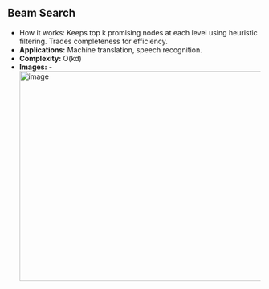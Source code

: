 ## Beam Search
- How it works: Keeps top k promising nodes at each level using heuristic filtering. Trades completeness for efficiency.
- **Applications:** Machine translation, speech recognition.
- **Complexity:** O(kd)
- **Images:**
-<img width="669" height="417" alt="image" src="https://github.com/user-attachments/assets/ce85721a-ada4-4472-a64a-5c4080ac7750" />
